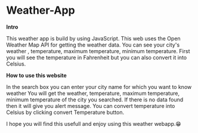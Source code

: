 ﻿# Weather-App
 **Intro**
 
 This weather app is build by using JavaScript.
 This web uses the Open Weather Map API for getting the weather data.
 You can see your city's weather , temperature, maximum temperature, minimum temperature.
 First you will see the temperature in Fahrenheit but you can also convert it into Celsius. 

 **How to use this website**
 
 In the search box you can enter your city name for which you want to know weather
 You will get the weather, temperature, maximum temperature, minimum temperature of the city you searched.
 If there is no data found then it will give you alert message.
 You can convert temperature into Celsius by clicking convert Temperature button.

 I hope you will find this usefull and enjoy using this weather webapp.😁
